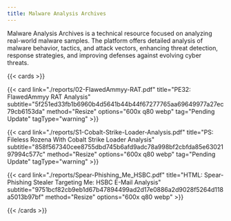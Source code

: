 ```yaml
---
title: Malware Analysis Archives
---
```


Malware Analysis Archives is a technical resource focused on analyzing real-world malware samples. The platform offers detailed analysis of malware behavior, tactics, and attack vectors, enhancing threat detection, response strategies, and improving defenses against evolving cyber threats.

<!-- tag="Trojan" image="./pictures/test.jpg" -->

{{< cards >}}

  {{< card link="./reports/02-FlawedAmmyy-RAT.pdf" title="PE32: FlawedAmmyy RAT Analysis" subtitle="5f251ed33fb1b6960b4d5641b44b44f67277765aa69649977a27ec79cb6153da" method="Resize" options="600x q80 webp" tag="Pending Update" tagType="warning" >}}

  {{< card link="./reports/S1-Cobalt-Strike-Loader-Analysis.pdf" title="PS: Fileless Rozena With Cobalt Strike Loader Analysis" subtitle="858f567340cee8755dbd745b6afd9adc78a998bf2cbfda85e6302197994c577c" method="Resize" options="600x q80 webp" tag="Pending Update" tagType="warning" >}}
  
  {{< card link="./reports/Spear-Phishing_Me_HSBC.pdf" title="HTML: Spear-Phishing Stealer Targeting Me: HSBC E-Mail Analysis" subtitle="9751bcf82cb9eb1d67b47894499ad2d17e0886a2d9028f5264d118a5013b97bf" method="Resize" options="600x q80 webp" >}}

{{< /cards >}}
